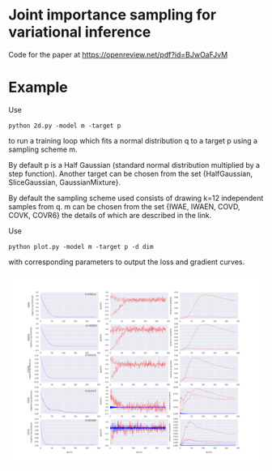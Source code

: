 # Joint importance sampling for variational inference

Code for the paper at https://openreview.net/pdf?id=BJwOaFJvM

# Example

Use 
```
python 2d.py -model m -target p
```
to run a training loop which fits a normal distribution q to a target p using a sampling scheme m. 

By default p is a Half Gaussian (standard normal distribution multiplied by a step function). Another target can be chosen from the set {HalfGaussian, SliceGaussian, GaussianMixture}.

By default the sampling scheme used consists of drawing k=12 independent samples from q. m can be chosen from the set {IWAE, IWAEN, COVD, COVK, COVR6} the details of which are described in the link.

Use 
```
python plot.py -model m -target p -d dim
```
with corresponding parameters to output the loss and gradient curves.

<img src="gradients.png" />
